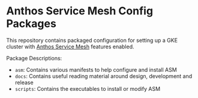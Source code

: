 # Anthos Service Mesh Config Packages

This repository contains packaged configuration for setting up a GKE cluster
with [Anthos Service Mesh] features enabled.

[Anthos Service Mesh]: https://cloud.google.com/anthos/service-mesh/

Package Descriptions:

* `asm`: Contains various manifests to help configure and install ASM
* `docs`: Contains useful reading material around design, development and release
* `scripts`: Contains the executables to install or modify ASM